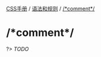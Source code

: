 [CSS手册](/css-handbook/) / [语法和规则](/css-handbook/rules/) / [/\*comment\*/](/css-handbook/rules/comment)

# /\*comment\*/

?> _TODO_

